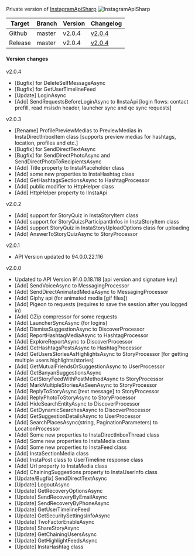 Private version of [InstagramApiSharp](https://github.com/ramtinak/PrivateInstagramApiSharp) ![InstagramApiSharp](http://s8.picofile.com/file/8336601292/insta50x.png)



| Target | Branch | Version | Changelog |
| ------ | ------ | ------ | ------ |
| Github | master | v2.0.4 | [v2.0.4](https://github.com/ramtinak/InstagramApiSharp/issues/244#issuecomment-500622290) |
| Release | master | v2.0.4 | [v2.0.4](https://github.com/ramtinak/InstagramApiSharpMine/releases/) |

#### Version changes
v2.0.4
- [Bugfix] for DeleteSelfMessageAsync
- [Bugfix] for GetUserTimelineFeed
- [Update] LoginAsync
- [Add] SendRequestsBeforeLoginAsync to IInstaApi [login flows: contact prefill, read msisdn header, launcher sync and qe sync requests]

v2.0.3
- [Rename] ProfilePreviewMedias to PreviewMedias in InstaDirectInboxItem class [supports preview medias for hashtags, location, profiles and etc.]
- [Bugfix] for SendDirectTextAsync
- [Bugfix] for SendDirectPhotoAsync and SendDirectPhotoToRecipientsAsync
- [Add] Title property to InstaPlaceholder class
- [Add] some new properties to InstaHashtag class
- [Add] GetHashtagsSectionsAsync to HashtagProcessor
- [Add] public modifier to HttpHelper class
- [Add] HttpHelper property to IInstaApi

v2.0.2
- [Add] support for StoryQuiz in InstaStoryItem class
- [Add] support for StoryQuizsParticipantInfos in InstaStoryItem class
- [Add] support StoryQuiz in InstaStoryUploadOptions class for uploading
- [Add] AnswerToStoryQuizAsync to StoryProcessor

v2.0.1
- API Version updated to 94.0.0.22.116

v2.0.0
- Updated to API Version 91.0.0.18.118 [api version and signature key]
- [Add] SendVoiceAsync to MessagingProcessor
- [Add] SendDirectAnimatedMediaAsync to MessagingProcessor
- [Add] Giphy api (for animated media [gif files])
- [Add] Pigeon to requests (requires to save the session after you logged in)
- [Add] GZip compressor for some requests
- [Add] LauncherSyncAsync (for logins)
- [Add] DismissSuggestionAsync to DiscoverProcessor
- [Add] ReportHashtagMediaAsync to HashtagProcessor
- [Add] ExploreReportAsync to DiscoverProcessor
- [Add] GetHashtagsPostsAsync to HashtagProcessor
- [Add] GetUsersStoriesAsHighlightsAsync to StoryProcessor [for getting multiple users highlights/stories]
- [Add] GetMutualFriendsOrSuggestionAsync to UserProcessor
- [Add] GetBanyanSuggestionsAsync
- [Add] GetStoryFeedWithPostMethodAsync to StoryProcessor
- [Add] MarkMultipleStoriesAsSeenAsync to StoryProcessor
- [Add] ReplyToStoryAsync [text message] to StoryProcessor
- [Add] ReplyPhotoToStoryAsync to StoryProcessor
- [Add] HideSearchEntityAsync to DiscoverProcessor
- [Add] GetDynamicSearchesAsync to DiscoverProcessor
- [Add] GetSuggestionDetailsAsync to UserProcessor
- [Add] SearchPlacesAsync(string, PaginationParameters) to LocationProcessor
- [Add] Some new properties to InstaDirectInboxThread class
- [Add] Some new properties to InstaMedia class
- [Add] Some new properties to InstaFeed class
- [Add] InstaSectionMedia class
- [Add] InstaPost class to UserTimeline response class
- [Add] Url property to InstaMedia class
- [Add] ChainingSuggestions property to InstaUserInfo class
- [Update/Bugfix] SendDirectTextAsync
- [Update] LogoutAsync
- [Update] GetRecoveryOptionsAsync
- [Update] SendRecoveryByEmailAsync
- [Update] SendRecoveryByPhoneAsync
- [Update] GetUserTimelineFeed
- [Update] GetSecuritySettingsInfoAsync
- [Update] TwoFactorEnableAsync
- [Update] ShareStoryAsync
- [Update] GetChainingUsersAsync
- [Update] GetHighlightFeedsAsync
- [Update] InstaHashtag class